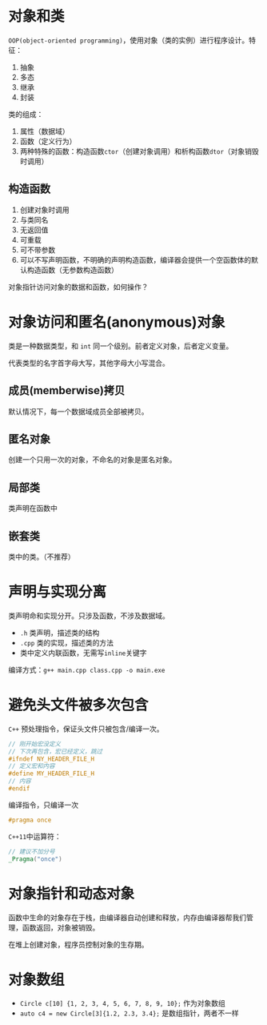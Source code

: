 # 对象和类

`OOP(object-oriented programming)`，使用对象（类的实例）进行程序设计。特征：

1. 抽象
2. 多态
3. 继承
4. 封装

类的组成：

1. 属性（数据域）
2. 函数（定义行为）
3. 两种特殊的函数：构造函数`ctor`（创建对象调用）和析构函数`dtor`（对象销毁时调用）

## 构造函数

1. 创建对象时调用
2. 与类同名
3. 无返回值
4. 可重载
5. 可不带参数
6. 可以不写声明函数，不明确的声明构造函数，编译器会提供一个空函数体的默认构造函数（无参数构造函数）

对象指针访问对象的数据和函数，如何操作？

# 对象访问和匿名(anonymous)对象

类是一种数据类型，和 `int` 同一个级别。前者定义对象，后者定义变量。

代表类型的名字首字母大写，其他字母大小写混合。

## 成员(memberwise)拷贝

默认情况下，每一个数据域成员全部被拷贝。

## 匿名对象

创建一个只用一次的对象，不命名的对象是匿名对象。

## 局部类

类声明在函数中

## 嵌套类

类中的类。（不推荐）

# 声明与实现分离

类声明命和实现分开。只涉及函数，不涉及数据域。

- `.h` 类声明，描述类的结构
- `.cpp` 类的实现，描述类的方法
- 类中定义内联函数，无需写`inline`关键字

编译方式：`g++ main.cpp class.cpp -o main.exe`

# 避免头文件被多次包含

`C++` 预处理指令，保证头文件只被包含/编译一次。

```C++
// 刚开始宏没定义
// 下次再包含，宏已经定义，跳过
#ifndef NY_HEADER_FILE_H
// 定义宏和内容
#define MY_HEADER_FILE_H
// 内容
#endif 
```

编译指令，只编译一次
```C++
#pragma once
```

`C++11`中运算符：
```C++
// 建议不加分号
_Pragma("once")
```

# 对象指针和动态对象

函数中生命的对象存在于栈，由编译器自动创建和释放，内存由编译器帮我们管理，函数返回，对象被销毁。

在堆上创建对象，程序员控制对象的生存期。

# 对象数组

- `Circle c[10] {1, 2, 3, 4, 5, 6, 7, 8, 9, 10};` 作为对象数组
- `auto c4 = new Circle[3]{1.2, 2.3, 3.4};` 是数组指针，两者不一样

